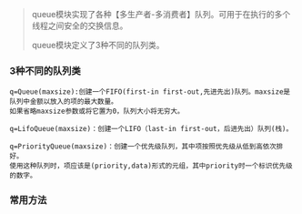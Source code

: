> queue模块实现了各种【多生产者-多消费者】队列。可用于在执行的多个线程之间安全的交换信息。
>
> queue模块定义了3种不同的队列类。

### 3种不同的队列类

```
q=Queue(maxsize):创建一个FIFO(first-in first-out,先进先出)队列。maxsize是队列中金额以放入的项的最大数量。
如果省略maxsize参数或将它置为0，队列大小将无穷大。

q=LifoQueue(maxsize)：创建一个LIFO（last-in first-out，后进先出）队列(栈)。

q=PriorityQueue(maxsize)：创建一个优先级队列，其中项按照优先级从低到高依次排好。
使用这种队列时，项应该是(priority,data)形式的元组，其中priority时一个标识优先级的数字。
```

### 常用方法

```

```



